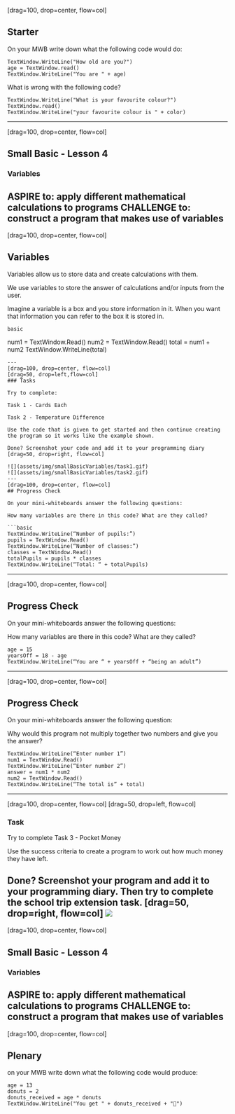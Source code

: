 [drag=100, drop=center, flow=col]

## Starter

On your MWB write down what the following code would do:

```basic
TextWindow.WriteLine("How old are you?")
age = TextWindow.read()
TextWindow.WriteLine("You are " + age)
```

What is wrong with the following code?

```basic
TextWindow.WriteLine("What is your favourite colour?")
TextWindow.read()
TextWindow.WriteLine("your favourite colour is " + color)
```
---
[drag=100, drop=center, flow=col]

## Small Basic - Lesson 4 
### Variables

**ASPIRE to:**
apply different mathematical calculations to programs
**CHALLENGE to:**
construct a program that makes use of variables
---
[drag=100, drop=center, flow=col]

## Variables

Variables allow us to store data and create calculations with them.

We use variables to store the answer of calculations and/or inputs from the user.

Imagine a variable is a box and you store information in it. When you want that information you can refer to the box it is stored in.

```basic```

num1 = TextWindow.Read()
num2 = TextWindow.Read()
total = num1 + num2
TextWindow.WriteLine(total)
```
---
[drag=100, drop=center, flow=col]
[drag=50, drop=left,flow=col]
### Tasks

Try to complete:

Task 1 - Cards Each

Task 2 - Temperature Difference

Use the code that is given to get started and then continue creating the program so it works like the example shown.

Done? Screenshot your code and add it to your programming diary
[drag=50, drop=right, flow=col]

![](assets/img/smallBasicVariables/task1.gif)
![](assets/img/smallBasicVariables/task2.gif)
---
[drag=100, drop=center, flow=col]
## Progress Check

On your mini-whiteboards answer the following questions:

How many variables are there in this code? What are they called?

```basic
TextWindow.WriteLine(“Number of pupils:”)
pupils = TextWindow.Read()
TextWindow.WriteLine(“Number of classes:”)
classes = TextWindow.Read()
totalPupils = pupils * classes
TextWindow.WriteLine(“Total: “ + totalPupils)
```


---
[drag=100, drop=center, flow=col]
## Progress Check

On your mini-whiteboards answer the following questions:

How many variables are there in this code? What are they called?

```basic
age = 15
yearsOff = 18 - age
TextWindow.WriteLine(“You are “ + yearsOff + “being an adult”)
```

---
[drag=100, drop=center, flow=col]
## Progress Check
  
On your mini-whiteboards answer the following question:

Why would this program not multiply together two numbers and give you the answer?

```basic
TextWindow.WriteLine(“Enter number 1”)
num1 = TextWindow.Read()
TextWindow.WriteLine(“Enter number 2”)
answer = num1 * num2
num2 = TextWindow.Read()
TextWindow.WriteLine(“The total is” + total)
```
 
---
[drag=100, drop=center, flow=col]
[drag=50, drop=left, flow=col]
### Task
  
Try to complete Task 3 - Pocket Money

Use the success criteria to create a program to work out how much money they have left.

Done? Screenshot your program and add it to your programming diary.
Then try to complete the school trip extension task.
[drag=50, drop=right, flow=col]
![](assets/img/smallBasicVariables/task3.gif)
---
[drag=100, drop=center, flow=col]

## Small Basic - Lesson 4 
### Variables

**ASPIRE to:**
apply different mathematical calculations to programs
**CHALLENGE to:**
construct a program that makes use of variables
---
[drag=100, drop=center, flow=col]
## Plenary
on your MWB write down what the following code would produce:

```basic
age = 13
donuts = 2
donuts_received = age * donuts
TextWindow.WriteLine("You get " + donuts_received + "🍩")
```

 